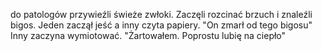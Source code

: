 do patologów przywieźli świeże zwłoki. Zaczęli rozcinać brzuch i znaleźli bigos.
Jeden zaczął jeść a inny czyta papiery.
"On zmarł od tego bigosu"
Inny zaczyna wymiotować.
"Żartowałem. Poprostu lubię na ciepło"
